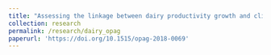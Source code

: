 ```yaml
---
title: "Assessing the linkage between dairy productivity growth and climatic variability: The case of New York State"
collection: research
permalink: /research/dairy_opag
paperurl: 'https://doi.org/10.1515/opag-2018-0069'
---
```


